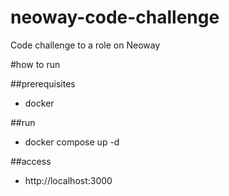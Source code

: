 # neoway-code-challenge
Code challenge to a role on Neoway

#how to run

##prerequisites
- docker

##run
- docker compose up -d

##access
- http://localhost:3000